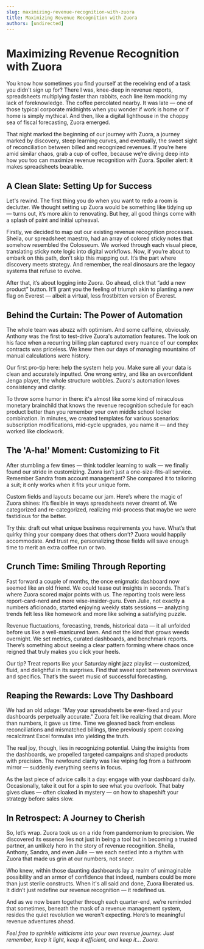 ```yaml
---
slug: maximizing-revenue-recognition-with-zuora
title: Maximizing Revenue Recognition with Zuora
authors: [undirected]
---
```



# Maximizing Revenue Recognition with Zuora

You know how sometimes you find yourself at the receiving end of a task you didn't sign up for? There I was, knee-deep in revenue reports, spreadsheets multiplying faster than rabbits, each line item mocking my lack of foreknowledge. The coffee percolated nearby. It was late — one of those typical corporate midnights when you wonder if work is home or if home is simply mythical. And then, like a digital lighthouse in the choppy sea of fiscal forecasting, Zuora emerged.

That night marked the beginning of our journey with Zuora, a journey marked by discovery, steep learning curves, and eventually, the sweet sight of reconciliation between billed and recognized revenues. If you’re here amid similar chaos, grab a cup of coffee, because we’re diving deep into how you too can maximize revenue recognition with Zuora. Spoiler alert: it makes spreadsheets bearable.

## A Clean Slate: Setting Up for Success

Let's rewind. The first thing you do when you want to redo a room is declutter. We thought setting up Zuora would be something like tidying up — turns out, it’s more akin to renovating. But hey, all good things come with a splash of paint and initial upheaval. 

Firstly, we decided to map out our existing revenue recognition processes. Sheila, our spreadsheet maestro, had an array of colored sticky notes that somehow resembled the Colosseum. We worked through each visual piece, translating sticky note logic into digital workflows. Now, if you’re about to embark on this path, don't skip this mapping out. It’s the part where discovery meets strategy. And remember, the real dinosaurs are the legacy systems that refuse to evolve.

After that, it’s about logging into Zuora. Go ahead, click that “add a new product” button. It’ll grant you the feeling of triumph akin to planting a new flag on Everest — albeit a virtual, less frostbitten version of Everest.

## Behind the Curtain: The Power of Automation

The whole team was abuzz with optimism. And some caffeine, obviously. Anthony was the first to test-drive Zuora's automation features. The look on his face when a recurring billing plan captured every nuance of our complex contracts was priceless. We knew then our days of managing mountains of manual calculations were history.

Our first pro-tip here: help the system help you. Make sure all your data is clean and accurately inputted. One wrong entry, and like an overconfident Jenga player, the whole structure wobbles. Zuora's automation loves consistency and clarity.

To throw some humor in there: it's almost like some kind of miraculous monetary brainchild that knows the revenue recognition schedule for each product better than you remember your own middle school locker combination. In minutes, we created templates for various scenarios: subscription modifications, mid-cycle upgrades, you name it — and they worked like clockwork.

## The 'A-ha!' Moment: Customizing to Fit

After stumbling a few times — think toddler learning to walk — we finally found our stride in customizing. Zuora isn’t just a one-size-fits-all service. Remember Sandra from account management? She compared it to tailoring a suit; it only works when it fits your unique form.

Custom fields and layouts became our jam. Here’s where the magic of Zuora shines: it’s flexible in ways spreadsheets never dreamt of. We categorized and re-categorized, realizing mid-process that maybe we were fastidious for the better. 

Try this: draft out what unique business requirements you have. What’s that quirky thing your company does that others don’t? Zuora would happily accommodate. And trust me, personalizing those fields will save enough time to merit an extra coffee run or two.

## Crunch Time: Smiling Through Reporting

Fast forward a couple of months, the once enigmatic dashboard now seemed like an old friend. We could tease out insights in seconds. That's where Zuora scored major points with us. The reporting tools were less report-card-nerd and more wise-insider-guru. Even Julie, not exactly a numbers aficionado, started enjoying weekly stats sessions — analyzing trends felt less like homework and more like solving a satisfying puzzle.

Revenue fluctuations, forecasting, trends, historical data — it all unfolded before us like a well-manicured lawn. And not the kind that grows weeds overnight. We set metrics, curated dashboards, and benchmark reports. There’s something about seeing a clear pattern forming where chaos once reigned that truly makes you click your heels.

Our tip? Treat reports like your Saturday night jazz playlist — customized, fluid, and delightful in its surprises. Find that sweet spot between overviews and specifics. That’s the sweet music of successful forecasting.

## Reaping the Rewards: Love Thy Dashboard

We had an old adage: "May your spreadsheets be ever-fixed and your dashboards perpetually accurate." Zuora felt like realizing that dream. More than numbers, it gave us time. Time we gleaned back from endless reconciliations and mismatched billings, time previously spent coaxing recalcitrant Excel formulas into yielding the truth.

The real joy, though, lies in recognizing potential. Using the insights from the dashboards, we propelled targeted campaigns and shaped products with precision. The newfound clarity was like wiping fog from a bathroom mirror — suddenly everything seems in focus.

As the last piece of advice calls it a day: engage with your dashboard daily. Occasionally, take it out for a spin to see what you overlook. That baby gives clues — often cloaked in mystery — on how to shapeshift your strategy before sales slow.

## In Retrospect: A Journey to Cherish

So, let’s wrap. Zuora took us on a ride from pandemonium to precision. We discovered its essence lies not just in being a tool but in becoming a trusted partner, an unlikely hero in the story of revenue recognition. Sheila, Anthony, Sandra, and even Julie — we each nestled into a rhythm with Zuora that made us grin at our numbers, not sneer.

Who knew, within those daunting dashboards lay a realm of unimaginable possibility and an armor of confidence that indeed, numbers could be more than just sterile constructs. When it's all said and done, Zuora liberated us. It didn’t just redefine our revenue recognition — it redefined us.

And as we now beam together through each quarter-end, we’re reminded that sometimes, beneath the mask of a revenue management system, resides the quiet revolution we weren't expecting. Here’s to meaningful revenue adventures ahead.

*Feel free to sprinkle witticisms into your own revenue journey. Just remember, keep it light, keep it efficient, and keep it... Zuora.*